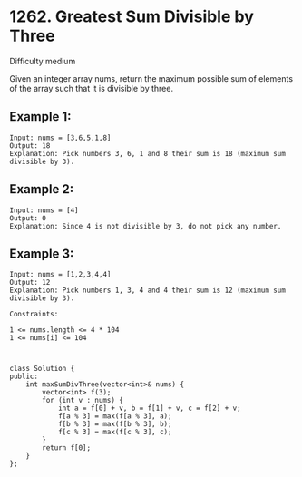 # 1262. Greatest Sum Divisible by Three
Difficulty medium

Given an integer array nums, return the maximum possible sum of elements of the array such that it is divisible by three.


## Example 1:
```
Input: nums = [3,6,5,1,8]
Output: 18
Explanation: Pick numbers 3, 6, 1 and 8 their sum is 18 (maximum sum divisible by 3).
```


## Example 2:
```
Input: nums = [4]
Output: 0
Explanation: Since 4 is not divisible by 3, do not pick any number.
```


## Example 3:
```
Input: nums = [1,2,3,4,4]
Output: 12
Explanation: Pick numbers 1, 3, 4 and 4 their sum is 12 (maximum sum divisible by 3).
```


```
Constraints:

1 <= nums.length <= 4 * 104
1 <= nums[i] <= 104
```


#
```
class Solution {
public:
    int maxSumDivThree(vector<int>& nums) {
        vector<int> f(3);
        for (int v : nums) {
            int a = f[0] + v, b = f[1] + v, c = f[2] + v;
            f[a % 3] = max(f[a % 3], a);
            f[b % 3] = max(f[b % 3], b);
            f[c % 3] = max(f[c % 3], c);
        }
        return f[0];
    }
};
```